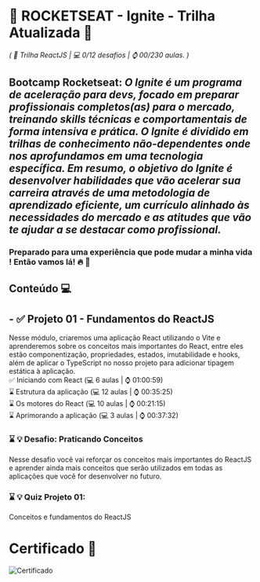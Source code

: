 # 🚀 ROCKETSEAT - Ignite - Trilha Atualizada 🚀 
*( 📌 Trilha ReactJS | 💻 0/12 desafios | ⌚ 00/230 aulas. )*

## Bootcamp Rocketseat: *O Ignite é um programa de aceleração para devs, focado em preparar profissionais completos(as) para o mercado, treinando skills técnicas e comportamentais de forma intensiva e prática. O Ignite é dividido em trilhas de conhecimento não-dependentes onde nos aprofundamos em uma tecnologia específica. Em resumo, o objetivo do Ignite é desenvolver habilidades que vão acelerar sua carreira através de uma metodologia de aprendizado eficiente, um currículo alinhado às necessidades do mercado e as atitudes que vão te ajudar a se destacar como profissional.*

### Preparado para uma experiência que pode mudar a minha vida ! Então vamos lá! 🔥 🚀

## Conteúdo 💻

## - ✅ Projeto 01 - Fundamentos do ReactJS
Nesse módulo, criaremos uma aplicação React utilizando o Vite e aprenderemos sobre os conceitos mais importantes do React, entre eles estão componentização, propriedades, estados, imutabilidade e hooks, além de aplicar o TypeScript no nosso projeto para adicionar tipagem estática à aplicação. <br/>
✅ Iniciando com React (💻 6 aulas | ⌚ 01:00:59) <br/>
:hourglass: Estrutura da aplicação (💻 12 aulas | ⌚ 00:35:25) <br/>
:hourglass: Os motores do React (💻 10 aulas | ⌚ 00:21:15) <br/>
:hourglass: Aprimorando a aplicação (💻 3 aulas | ⌚ 00:37:32) <br/>

### :hourglass: 💡 Desafio: Praticando Conceitos
Nesse desafio você vai reforçar os conceitos mais importantes do ReactJS e aprender ainda mais conceitos que serão utilizados em todas as aplicações que você for desenvolver no futuro.

### :hourglass: 💡 Quiz Projeto 01:
Conceitos e fundamentos do ReactJS

# Certificado 📄
<img src="" alt="Certificado" />
